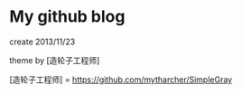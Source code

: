 My github blog
===

create 2013/11/23

theme by [造轮子工程师]

[造轮子工程师] = https://github.com/mytharcher/SimpleGray